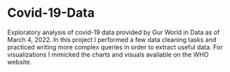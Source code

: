 # Covid-19-Data
Exploratory analysis of covid-19 data provided by Our World in Data as of March 4, 2022. In this project I performed a few data cleaning tasks
and practiced writing more complex queries in order to extract useful data. For visualizations I mimicked the charts and visuals available on
the WHO website.
